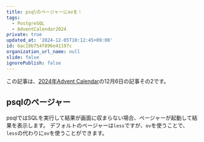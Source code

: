 ```yaml
---
title: psqlのページャーにovを！
tags:
  - PostgreSQL
  - AdventCalendar2024
private: true
updated_at: '2024-12-05T10:12:45+09:00'
id: 6ac19b754f896e41197c
organization_url_name: null
slide: false
ignorePublish: false
---
```

この記事は、[2024年Advent Calendar](https://qiita.com/advent-calendar/2024/postgresql)の12月6日の記事その2です。

## psqlのページャー

psqlではSQLを実行して結果が画面に収まらない場合、ページャーが起動して結果を表示します。
デフォルトのページャーは`less`ですが、`ov`を使うことで、`less`の代わりに`ov`を使うことができます。
